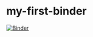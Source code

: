 # my-first-binder
[![Binder](https://mybinder.org/badge_logo.svg)](https://mybinder.org/v2/gh/somet-code/code-workshop-python-2022/HEAD)
